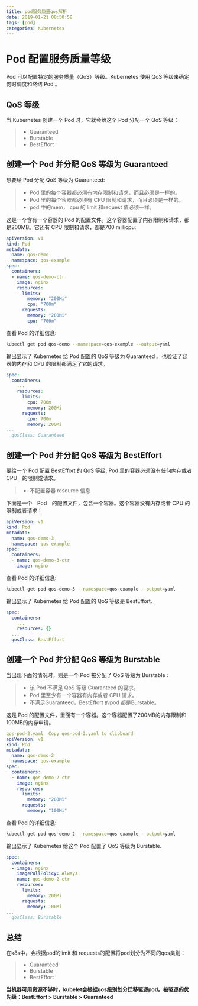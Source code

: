```yaml
---
title: pod服务质量qos解析
date: 2019-01-21 08:50:58
tags: [pod]
categories: Kubernetes
---
```


# Pod 配置服务质量等级

<amp-auto-ads type="adsense" data-ad-client="ca-pub-5216394795966395"></amp-auto-ads>

Pod 可以配置特定的服务质量（QoS）等级。Kubernetes 使用 QoS 等级来确定何时调度和终结 Pod 。

## QoS 等级

当 Kubernetes 创建一个 Pod 时，它就会给这个 Pod 分配一个 QoS 等级：

>- Guaranteed
>- Burstable
>- BestEffort

<!-- more -->

## 创建一个 Pod 并分配 QoS 等级为 Guaranteed

想要给 Pod 分配 QoS 等级为 Guaranteed:

>- Pod 里的每个容器都必须有内存限制和请求，而且必须是一样的。
>- Pod 里的每个容器都必须有 CPU 限制和请求，而且必须是一样的。
>- pod 中的mem， cpu 的 limit 和request 值必须一样。

这是一个含有一个容器的 Pod 的配置文件。这个容器配置了内存限制和请求，都是200MB。它还有 CPU 限制和请求，都是700 millicpu:

```yaml
apiVersion: v1
kind: Pod
metadata:
  name: qos-demo
  namespace: qos-example
spec:
  containers:
  - name: qos-demo-ctr
    image: nginx
    resources:
      limits:
        memory: "200Mi"
        cpu: "700m"
      requests:
        memory: "200Mi"
        cpu: "700m"
```

查看 Pod 的详细信息:

```bash
kubectl get pod qos-demo --namespace=qos-example --output=yaml
```

输出显示了 Kubernetes 给 Pod 配置的 QoS 等级为 Guaranteed 。也验证了容器的内存和 CPU 的限制都满足了它的请求。

```yaml
spec:
  containers:
    ...
    resources:
      limits:
        cpu: 700m
        memory: 200Mi
      requests:
        cpu: 700m
        memory: 200Mi
...
  qosClass: Guaranteed
```

## 创建一个 Pod 并分配 QoS 等级为 BestEffort

要给一个 Pod 配置 BestEffort 的 QoS 等级, Pod 里的容器必须没有任何内存或者 CPU　的限制或请求。

>- 不配置容器 resource 信息

下面是一个　Pod　的配置文件，包含一个容器。这个容器没有内存或者 CPU 的限制或者请求：

```yaml
apiVersion: v1
kind: Pod
metadata:
  name: qos-demo-3
  namespace: qos-example
spec:
  containers:
  - name: qos-demo-3-ctr
    image: nginx
```

查看 Pod 的详细信息:

```bash
kubectl get pod qos-demo-3 --namespace=qos-example --output=yaml
```

输出显示了 Kubernetes 给 Pod 配置的 QoS 等级是 BestEffort.

```yaml
spec:
  containers:
    ...
    resources: {}
  ...
  qosClass: BestEffort
```

## 创建一个 Pod 并分配 QoS 等级为 Burstable

当出现下面的情况时，则是一个 Pod 被分配了 QoS 等级为 Burstable :

>- 该 Pod 不满足 QoS 等级 Guaranteed 的要求。
>- Pod 里至少有一个容器有内存或者 CPU 请求。
>- 不满足Guaranteed，BestEffort 的pod 都是Burstable。

这是 Pod 的配置文件，里面有一个容器。这个容器配置了200MB的内存限制和100MB的内存申请。

```yaml
qos-pod-2.yaml  Copy qos-pod-2.yaml to clipboard
apiVersion: v1
kind: Pod
metadata:
  name: qos-demo-2
  namespace: qos-example
spec:
  containers:
  - name: qos-demo-2-ctr
    image: nginx
    resources:
      limits:
        memory: "200Mi"
      requests:
        memory: "100Mi"
```

查看 Pod 的详细信息:

```bash
kubectl get pod qos-demo-2 --namespace=qos-example --output=yaml
```

输出显示了 Kubernetes 给这个 Pod 配置了 QoS 等级为 Burstable.

```yaml
spec:
  containers:
  - image: nginx
    imagePullPolicy: Always
    name: qos-demo-2-ctr
    resources:
      limits:
        memory: 200Mi
      requests:
        memory: 100Mi
...
  qosClass: Burstable
```

## 总结

在k8s中，会根据pod的limit 和 requests的配置将pod划分为不同的qos类别：

>- Guaranteed
>- Burstable
>- BestEffort

**当机器可用资源不够时，kubelet会根据qos级别划分迁移驱逐pod。被驱逐的优先级：BestEffort > Burstable > Guaranteed**